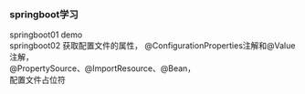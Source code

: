 ### springboot学习
springboot01 demo  
springboot02 获取配置文件的属性，
@ConfigurationProperties注解和@Value注解，  
@PropertySource、@ImportResource、@Bean，  
配置文件占位符  